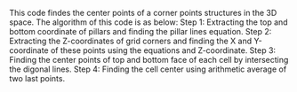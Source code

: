 This code findes the center points of a corner points structures in the
3D space. The algorithm of this code is as below:
Step 1: Extracting the top and bottom coordinate of pillars and finding
the pillar lines equation.
Step 2: Extracting the Z-coordinates of grid corners and finding the X 
and Y-coordinate of these points using the equations and Z-coordinate.
Step 3: Finding the center points of top and bottom face of each cell
by intersecting the digonal lines.
Step 4: Finding the cell center using arithmetic average of two last
points.
